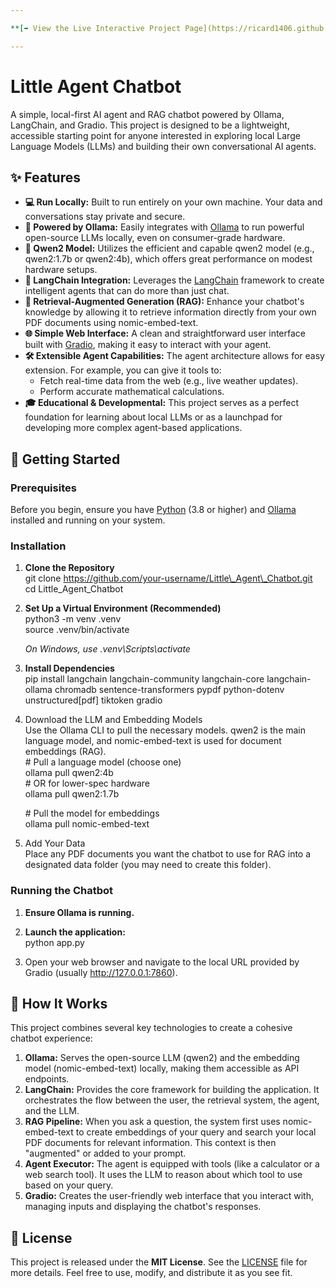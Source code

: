 ```yaml
---

**[➡️ View the Live Interactive Project Page](https://ricard1406.github.io/Little_Agent_Chatbot)**

---
```

# **Little Agent Chatbot**

A simple, local-first AI agent and RAG chatbot powered by Ollama, LangChain, and Gradio. This project is designed to be a lightweight, accessible starting point for anyone interested in exploring local Large Language Models (LLMs) and building their own conversational AI agents.

## **✨ Features**

* **💻 Run Locally:** Built to run entirely on your own machine. Your data and conversations stay private and secure.  
* **🤖 Powered by Ollama:** Easily integrates with [Ollama](https://ollama.com/) to run powerful open-source LLMs locally, even on consumer-grade hardware.  
* **🧠 Qwen2 Model:** Utilizes the efficient and capable qwen2 model (e.g., qwen2:1.7b or qwen2:4b), which offers great performance on modest hardware setups.  
* **🔗 LangChain Integration:** Leverages the [LangChain](https://www.langchain.com/) framework to create intelligent agents that can do more than just chat.  
* **📄 Retrieval-Augmented Generation (RAG):** Enhance your chatbot's knowledge by allowing it to retrieve information directly from your own PDF documents using nomic-embed-text.  
* **🌐 Simple Web Interface:** A clean and straightforward user interface built with [Gradio](https://www.gradio.app/), making it easy to interact with your agent.  
* **🛠️ Extensible Agent Capabilities:** The agent architecture allows for easy extension. For example, you can give it tools to:  
  * Fetch real-time data from the web (e.g., live weather updates).  
  * Perform accurate mathematical calculations.  
* **🎓 Educational & Developmental:** This project serves as a perfect foundation for learning about local LLMs or as a launchpad for developing more complex agent-based applications.

## **🚀 Getting Started**

### **Prerequisites**

Before you begin, ensure you have [Python](https://www.python.org/downloads/) (3.8 or higher) and [Ollama](https://ollama.com/) installed and running on your system.

### **Installation**

1. **Clone the Repository**  
   git clone https://github.com/your-username/Little\_Agent\_Chatbot.git  
   cd Little\_Agent\_Chatbot

2. **Set Up a Virtual Environment (Recommended)**  
   python3 \-m venv .venv  
   source .venv/bin/activate

   *On Windows, use .venv\\Scripts\\activate*  
3. **Install Dependencies**  
   pip install langchain langchain-community langchain-core langchain-ollama chromadb sentence-transformers pypdf python-dotenv unstructured\[pdf\] tiktoken gradio

4. Download the LLM and Embedding Models  
   Use the Ollama CLI to pull the necessary models. qwen2 is the main language model, and nomic-embed-text is used for document embeddings (RAG).  
   \# Pull a language model (choose one)  
   ollama pull qwen2:4b  
   \# OR for lower-spec hardware  
   ollama pull qwen2:1.7b

   \# Pull the model for embeddings  
   ollama pull nomic-embed-text

5. Add Your Data  
   Place any PDF documents you want the chatbot to use for RAG into a designated data folder (you may need to create this folder).

### **Running the Chatbot**

1. **Ensure Ollama is running.**  
2. **Launch the application:**  
   python app.py

3. Open your web browser and navigate to the local URL provided by Gradio (usually http://127.0.0.1:7860).

## **🔧 How It Works**

This project combines several key technologies to create a cohesive chatbot experience:

1. **Ollama:** Serves the open-source LLM (qwen2) and the embedding model (nomic-embed-text) locally, making them accessible as API endpoints.  
2. **LangChain:** Provides the core framework for building the application. It orchestrates the flow between the user, the retrieval system, the agent, and the LLM.  
3. **RAG Pipeline:** When you ask a question, the system first uses nomic-embed-text to create embeddings of your query and search your local PDF documents for relevant information. This context is then "augmented" or added to your prompt.  
4. **Agent Executor:** The agent is equipped with tools (like a calculator or a web search tool). It uses the LLM to reason about which tool to use based on your query.  
5. **Gradio:** Creates the user-friendly web interface that you interact with, managing inputs and displaying the chatbot's responses.

## **📜 License**

This project is released under the **MIT License**. See the [LICENSE](https://www.google.com/search?q=LICENSE) file for more details. Feel free to use, modify, and distribute it as you see fit.
